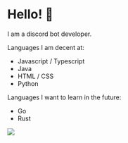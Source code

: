 # Hello! 👋

I am a discord bot developer.

Languages I am decent at:
- Javascript / Typescript
- Java
- HTML / CSS
- Python

Languages I want to learn in the future:
- Go
- Rust

<img align="center" src="https://github-readme-stats.vercel.app/api/top-langs/?username=GamerDuck6969&theme=palenight"/>

